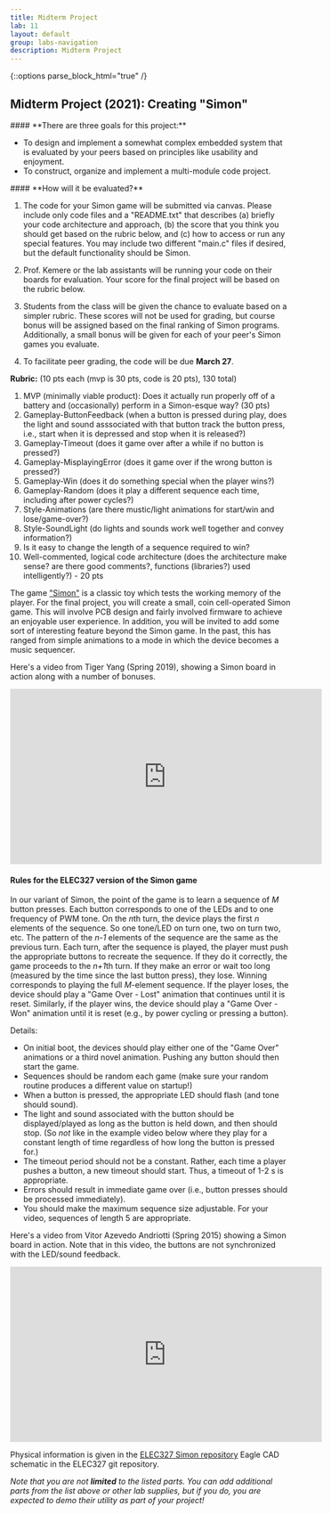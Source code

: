 ```yaml
---
title: Midterm Project
lab: 11
layout: default
group: labs-navigation
description: Midterm Project
---
```


{::options parse_block_html="true" /}

## Midterm Project (2021): Creating "Simon"

<div class="alert alert-info" role="alert">
#### **There are three goals for this project:**

  - To design and implement a somewhat complex embedded system that is evaluated by your peers
    based on principles like usability and enjoyment.
  - To construct, organize and implement a multi-module code project.
  
</div>

<div class="alert alert-danger" role="alert">
#### **How will it be evaluated?**

  1. The code for your Simon game will be submitted via canvas. Please include
  only code files and a "README.txt" that describes (a) briefly your code architecture
  and approach, (b) the score that you think you should get based on the rubric
  below, and (c) how to access or run any special features. You may include two
  different "main.c" files if desired, but the default functionality should be
  Simon.

  2. Prof. Kemere or the lab assistants will be running your code on their
  boards for evaluation. Your score for the final project will be based on the
  rubric below.

  3. Students from the class will be given the chance to evaluate
  based on a simpler rubric. These scores will not be used for grading, but
  course bonus will be assigned based on the final ranking of Simon programs.
  Additionally, a small bonus will be given for each of your peer's Simon games
  you evaluate.

  4. To facilitate peer grading, the code will be due **March 27**.

  **Rubric:** (10 pts each (mvp is 30 pts, code is 20 pts), 130 total) 
  1. MVP (minimally viable product): Does it actually run properly off of a
    battery and (occasionally) perform in a Simon-esque way? (30 pts)
  2. Gameplay-ButtonFeedback (when a button is pressed during play, does the
    light and sound asssociated with that button track the button press, i.e.,
    start when it is depressed and stop when it is released?)
  3. Gameplay-Timeout (does it game over after a while if no button is pressed?)
  4. Gameplay-MisplayingError (does it game over if the wrong button is pressed?)
  5. Gameplay-Win (does it do something special when the player wins?)
  6. Gameplay-Random (does it play a different sequence each time, including after power cycles?)
  7. Style-Animations (are there mustic/light animations for start/win and lose/game-over?)
  8. Style-SoundLight (do lights and sounds work well together and convey information?)
  9. Is it easy to change the length of a sequence required to win?
  10. Well-commented, logical code architecture (does the architecture make sense? are there good
    comments?, functions (libraries?) used intelligently?) - 20 pts

</div>


The game ["Simon"](https://en.wikipedia.org/wiki/Simon_(game)) is a classic toy which tests the
working memory of the player. For the final project, you will create a small,
coin cell-operated Simon game. This will involve PCB design and fairly involved firmware to
achieve an enjoyable user experience. In addition, you will be invited to add some sort of
interesting feature beyond the Simon game. In the past, this has ranged from simple animations
to a mode in which the device becomes a music sequencer.

Here's a video from Tiger Yang (Spring 2019), showing a Simon board in action along with a number of bonuses.

<iframe width="560" height="315" src="https://www.youtube.com/watch?v=DYyrkACy08Q"
frameborder="0" allowfullscreen></iframe>

#### Rules for the ELEC327 version of the Simon game

In our variant of Simon, the point of the game is to learn a sequence of *M* button presses.
Each button corresponds to one of the LEDs and to one frequency of PWM tone. On the *n*th turn,
the device plays the first *n* elements of the sequence. So one tone/LED on turn one, two on
turn two, etc. The pattern of the *n-1* elements of the sequence are the same as the previous
turn. Each turn, after the sequence is played, the player must push the appropriate buttons to
recreate the sequence. If they do it correctly, the game proceeds to the *n+1*th turn. If they
make an error or wait too long (measured by the time since the last button press), they lose.
Winning corresponds to playing the full *M*-element sequence. If the player loses, the device
should play a "Game Over - Lost" animation that continues until it is reset. Similarly, if the
player wins, the device should play a "Game Over - Won" animation until it is reset (e.g., by
power cycling or pressing a button). 

Details:

  - On initial boot, the devices should play either one of the "Game Over" animations or a
    third novel animation. Pushing any button should then start the game.
  - Sequences should be random each game (make sure your random routine produces a different
    value on startup!)
  - When a button is pressed, the appropriate LED should flash (and tone should sound).
  - The light and sound associated with the button should be displayed/played as long as the button is held down, and
    then should stop. (So _not_ like in the example video below where they play for a constant length of time regardless of
    how long the button is pressed for.)
  - The timeout period should not be a constant. Rather, each time a player pushes a button, a
    new timeout should start. Thus, a timeout of 1-2 s is appropriate.
  - Errors should result in immediate game over (i.e., button presses should be processed
    immediately).
  - You should make the maximum sequence size adjustable. For your video, sequences of length 5
    are appropriate.

Here's a video from Vitor Azevedo Andriotti (Spring 2015) showing a Simon board in action.
Note that in this video, the buttons are not synchronized with the LED/sound feedback.

<iframe width="560" height="315" src="https://www.youtube.com/embed/nrsBVdJFrKc"
frameborder="0" allowfullscreen></iframe>

Physical information is given in the
[ELEC327 Simon repository](https://raw.githubusercontent.com/ckemere/ELEC327/master/Labs/Midterm/)
Eagle CAD schematic in the ELEC327 git repository. 

*Note that you are not **limited** to the listed parts. You can add additional parts from the
list above or other lab supplies, but if you do, you are expected to demo their utility as part
of your project!*


